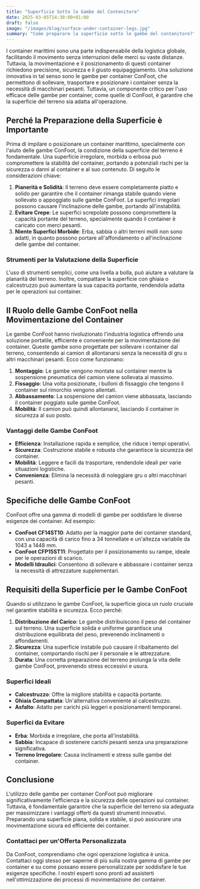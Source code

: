 ```yaml
---
title: "Superficie Sotto le Gambe del Contenitore"
date: 2025-03-05T14:30:00+01:00
draft: false
image: "/images/blog/surface-under-container-legs.jpg"
summary: "Come preparare la superficie sotto le gambe del contenitore?"
---
```


I container marittimi sono una parte indispensabile della logistica globale, facilitando il movimento senza interruzioni delle merci su vaste distanze. Tuttavia, la movimentazione e il posizionamento di questi container richiedono precisione, sicurezza e il giusto equipaggiamento. Una soluzione innovativa in tal senso sono le gambe per container ConFoot, che permettono di sollevare, trasportare e posizionare i container senza la necessità di macchinari pesanti. Tuttavia, un componente critico per l'uso efficace delle gambe per container, come quelle di ConFoot, è garantire che la superficie del terreno sia adatta all'operazione.

## Perché la Preparazione della Superficie è Importante

Prima di impilare o posizionare un container marittimo, specialmente con l'aiuto delle gambe ConFoot, la condizione della superficie del terreno è fondamentale. Una superficie irregolare, morbida o erbosa può compromettere la stabilità del container, portando a potenziali rischi per la sicurezza o danni al container e al suo contenuto. Di seguito le considerazioni chiave:

1. **Pianerità e Solidità**: Il terreno deve essere completamente piatto e solido per garantire che il container rimanga stabile quando viene sollevato o appoggiato sulle gambe ConFoot. Le superfici irregolari possono causare l'inclinazione delle gambe, portando all'instabilità.
2. **Evitare Crepe**: Le superfici screpolate possono compromettere la capacità portante del terreno, specialmente quando il container è caricato con merci pesanti.
3. **Niente Superfici Morbide**: Erba, sabbia o altri terreni molli non sono adatti, in quanto possono portare all'affondamento o all'inclinazione delle gambe del container.

### Strumenti per la Valutazione della Superficie
L'uso di strumenti semplici, come una livella a bolla, può aiutare a valutare la planarità del terreno. Inoltre, compattare la superficie con ghiaia o calcestruzzo può aumentare la sua capacità portante, rendendola adatta per le operazioni sui container.

## Il Ruolo delle Gambe ConFoot nella Movimentazione del Container

Le gambe ConFoot hanno rivoluzionato l'industria logistica offrendo una soluzione portatile, efficiente e conveniente per la movimentazione dei container. Queste gambe sono progettate per sollevare i container dal terreno, consentendo ai camion di allontanarsi senza la necessità di gru o altri macchinari pesanti. Ecco come funzionano:

1. **Montaggio**: Le gambe vengono montate sul container mentre la sospensione pneumatica del camion viene sollevata al massimo.
2. **Fissaggio**: Una volta posizionate, i bulloni di fissaggio che tengono il container sul rimorchio vengono allentati.
3. **Abbassamento**: La sospensione del camion viene abbassata, lasciando il container poggiato sulle gambe ConFoot.
4. **Mobilità**: Il camion può quindi allontanarsi, lasciando il container in sicurezza al suo posto.

### Vantaggi delle Gambe ConFoot
- **Efficienza**: Installazione rapida e semplice, che riduce i tempi operativi.
- **Sicurezza**: Costruzione stabile e robusta che garantisce la sicurezza del container.
- **Mobilità**: Leggere e facili da trasportare, rendendole ideali per varie situazioni logistiche.
- **Convenienza**: Elimina la necessità di noleggiare gru o altri macchinari pesanti.

## Specifiche delle Gambe ConFoot

ConFoot offre una gamma di modelli di gambe per soddisfare le diverse esigenze dei container. Ad esempio:

- **ConFoot CF14ST10**: Adatto per la maggior parte dei container standard, con una capacità di carico fino a 34 tonnellate e un'altezza variabile da 1043 a 1448 mm.
- **ConFoot CFP15ST11**: Progettato per il posizionamento su rampe, ideale per le operazioni di scarico.
- **Modelli Idraulici**: Consentono di sollevare e abbassare i container senza la necessità di attrezzature supplementari.

## Requisiti della Superficie per le Gambe ConFoot

Quando si utilizzano le gambe ConFoot, la superficie gioca un ruolo cruciale nel garantire stabilità e sicurezza. Ecco perché:

1. **Distribuzione del Carico**: Le gambe distribuiscono il peso del container sul terreno. Una superficie solida e uniforme garantisce una distribuzione equilibrata del peso, prevenendo inclinamenti o affondamenti.
2. **Sicurezza**: Una superficie instabile può causare il ribaltamento del container, comportando rischi per il personale e le attrezzature.
3. **Durata**: Una corretta preparazione del terreno prolunga la vita delle gambe ConFoot, prevenendo stress eccessivi e usura.

### Superfici Ideali
- **Calcestruzzo**: Offre la migliore stabilità e capacità portante.
- **Ghiaia Compattata**: Un'alternativa conveniente al calcestruzzo.
- **Asfalto**: Adatto per carichi più leggeri e posizionamenti temporanei.

### Superfici da Evitare
- **Erba**: Morbida e irregolare, che porta all'instabilità.
- **Sabbia**: Incapace di sostenere carichi pesanti senza una preparazione significativa.
- **Terreno Irregolare**: Causa inclinamenti e stress sulle gambe del container.

## Conclusione

L'utilizzo delle gambe per container ConFoot può migliorare significativamente l'efficienza e la sicurezza delle operazioni sui container. Tuttavia, è fondamentale garantire che la superficie del terreno sia adeguata per massimizzare i vantaggi offerti da questi strumenti innovativi. Preparando una superficie piana, solida e stabile, si può assicurare una movimentazione sicura ed efficiente dei container.

### Contattaci per un'Offerta Personalizzata
Da ConFoot, comprendiamo che ogni operazione logistica è unica. Contattaci oggi stesso per saperne di più sulla nostra gamma di gambe per container e su come possano essere personalizzate per soddisfare le tue esigenze specifiche. I nostri esperti sono pronti ad assisterti nell'ottimizzazione dei processi di movimentazione dei container.